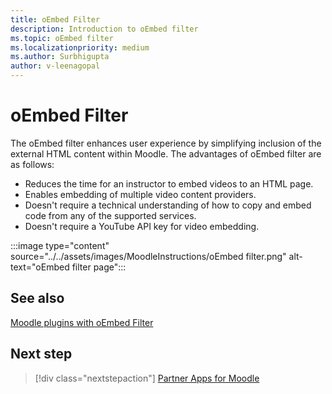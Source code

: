 ```yaml
---
title: oEmbed Filter
description: Introduction to oEmbed filter
ms.topic: oEmbed filter
ms.localizationpriority: medium
ms.author: Surbhigupta
author: v-leenagopal
---
```


# oEmbed Filter

The oEmbed filter enhances user experience by simplifying inclusion of the external HTML content within Moodle. The advantages of oEmbed filter are as follows: 

* Reduces the time for an instructor to embed videos to an HTML page.
* Enables embedding of multiple video content providers.
* Doesn't require a technical understanding of how to copy and embed code from any of the supported services.
* Doesn't require a YouTube API key for video embedding.

:::image type="content" source="../../assets/images/MoodleInstructions/oEmbed filter.png" alt-text="oEmbed filter page":::

## See also

[ Moodle plugins with oEmbed Filter](https://moodle.org/plugins/filter_oembed)

## Next step

> [!div class="nextstepaction"]
> [Partner Apps for Moodle](/teamblog)
